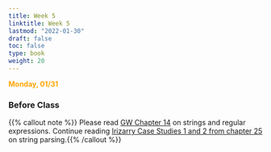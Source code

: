 ```yaml
---
title: Week 5 
linktitle: Week 5
lastmod: "2022-01-30"
draft: false  
toc: false  
type: book  
weight: 20
---
```


<span style="color:orange">**Monday, 01/31**</span>

### Before Class

{{% callout note %}}
Please read [GW Chapter 14](https://r4ds.had.co.nz/strings.html) on strings and regular expressions. Continue reading [Irizarry Case Studies 1 and 2 from chapter 25](https://rafalab.github.io/dsbook/string-processing.html) on string parsing.{{% /callout %}}